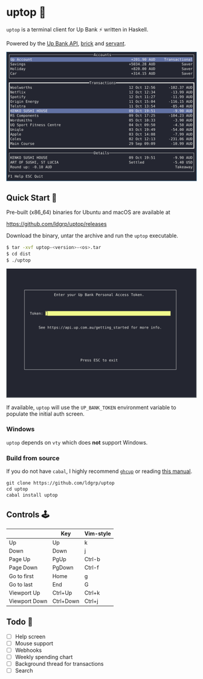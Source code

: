 uptop 🙌
==============

`uptop` is a terminal client for Up Bank ⚡ written in Haskell.

Powered by the [Up Bank API][up-api], [brick][brick] and [servant][servant].

![tui-screenshot](/img/main.png)

## Quick Start 🚀

Pre-built (x86_64) binaries for Ubuntu and macOS are available at

https://github.com/ldgrp/uptop/releases

Download the binary, untar the archive and run the `uptop` executable.

```bash
$ tar -xvf uptop-<version>-<os>.tar
$ cd dist
$ ./uptop
```

![auth-tui-screenshot](/img/auth.png)

If available, `uptop` will use the `UP_BANK_TOKEN` environment variable to
populate the initial auth screen.

### Windows

`uptop` depends on `vty` which does **not** support Windows.

### Build from source
If you do not have `cabal`, I highly recommend [`ghcup`][ghcup] or 
reading [this manual][cabal].

```
git clone https://github.com/ldgrp/uptop
cd uptop
cabal install uptop
```

## Controls 🕹️

|               | Key       | Vim-style |
|---------------|-----------|-----------|
| Up            | Up        | k         |
| Down          | Down      | j         |
| Page Up       | PgUp      | Ctrl-b    |
| Page Down     | PgDown    | Ctrl-f    |
| Go to first   | Home      | g         |
| Go to last    | End       | G         |
| Viewport Up   | Ctrl+Up   | Ctrl+k    |
| Viewport Down | Ctrl+Down | Ctrl+j    |
  

## Todo  📝
- [ ] Help screen
- [ ] Mouse support
- [ ] Webhooks
- [ ] Weekly spending chart
- [ ] Background thread for transactions
- [ ] Search

[up-api]: https://developer.up.com.au/
[brick]: https://github.com/jtdaugherty/brick/
[servant]: https://servant.dev/
[ghcup]: https://www.haskell.org/ghcup/
[cabal]: https://www.haskell.org/cabal/
